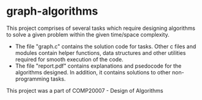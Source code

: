 # graph-algorithms
This project comprises of several tasks which require designing algorithms to solve a given problem within the given time/space complexity.

- The file "graph.c" contains the solution code for tasks. Other c files and modules contain helper functions, data structures and other utilities required for smooth execution of the code.
- The file "report.pdf" contains explanations and psedocode for the algorithms designed. In addition, it contains solutions to other non-programming tasks.

This project was a part of COMP20007 - Design of Algorithms
